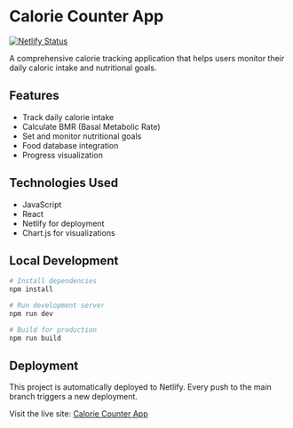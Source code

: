 # Calorie Counter App

[![Netlify Status](https://api.netlify.com/api/v1/badges/4ddb9987-c1e0-4c75-a16b-5f5ae7ca42f2/deploy-status)](https://app.netlify.com/sites/mrprince419-calorie-counter-app/deploys)

A comprehensive calorie tracking application that helps users monitor their daily caloric intake and nutritional goals.

## Features
- Track daily calorie intake
- Calculate BMR (Basal Metabolic Rate)
- Set and monitor nutritional goals
- Food database integration
- Progress visualization

## Technologies Used
- JavaScript
- React
- Netlify for deployment
- Chart.js for visualizations

## Local Development
```bash
# Install dependencies
npm install

# Run development server
npm run dev

# Build for production
npm run build
```

## Deployment
This project is automatically deployed to Netlify. Every push to the main branch triggers a new deployment.

Visit the live site: [Calorie Counter App](https://mrprince419-calorie-counter-app.netlify.app)
